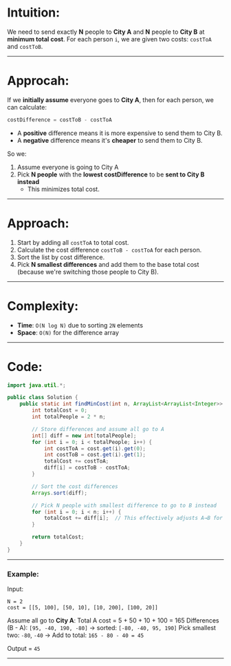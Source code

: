 # Intuition:

We need to send exactly **N** people to **City A** and **N** people to **City B** at **minimum total cost**.
For each person `i`, we are given two costs: `costToA` and `costToB`.

---

# Approcah:

If we **initially assume** everyone goes to **City A**, then for each person, we can calculate:

```java
costDifference = costToB - costToA
```

* A **positive** difference means it is more expensive to send them to City B.
* A **negative** difference means it's **cheaper** to send them to City B.

So we:
1. Assume everyone is going to City A
2. Pick **N people** with the **lowest costDifference** to be **sent to City B instead**
   * This minimizes total cost.

---

# Approach:

1. Start by adding all `costToA` to total cost.
2. Calculate the cost difference `costToB - costToA` for each person.
3. Sort the list by cost difference.
4. Pick **N smallest differences** and add them to the base total cost (because we're switching those people to City B).

---
# Complexity:

* **Time**: `O(N log N)` due to sorting `2N` elements
* **Space**: `O(N)` for the difference array

---

# Code:

```java
import java.util.*;

public class Solution {
	public static int findMinCost(int n, ArrayList<ArrayList<Integer>> cost) {
		int totalCost = 0;
		int totalPeople = 2 * n;

		// Store differences and assume all go to A
		int[] diff = new int[totalPeople];
		for (int i = 0; i < totalPeople; i++) {
			int costToA = cost.get(i).get(0);
			int costToB = cost.get(i).get(1);
			totalCost += costToA;
			diff[i] = costToB - costToA;
		}

		// Sort the cost differences
		Arrays.sort(diff);

		// Pick N people with smallest difference to go to B instead
		for (int i = 0; i < n; i++) {
			totalCost += diff[i];  // This effectively adjusts A→B for i-th person
		}

		return totalCost;
	}
}
```

---

### **Example:**

Input:

```
N = 2
cost = [[5, 100], [50, 10], [10, 200], [100, 20]]
```

Assume all go to **City A**:
Total A cost = 5 + 50 + 10 + 100 = 165
Differences (B - A): `[95, -40, 190, -80]` → sorted: `[-80, -40, 95, 190]`
Pick smallest two: `-80`, `-40` → Add to total: `165 - 80 - 40 = 45`

Output = `45`

---